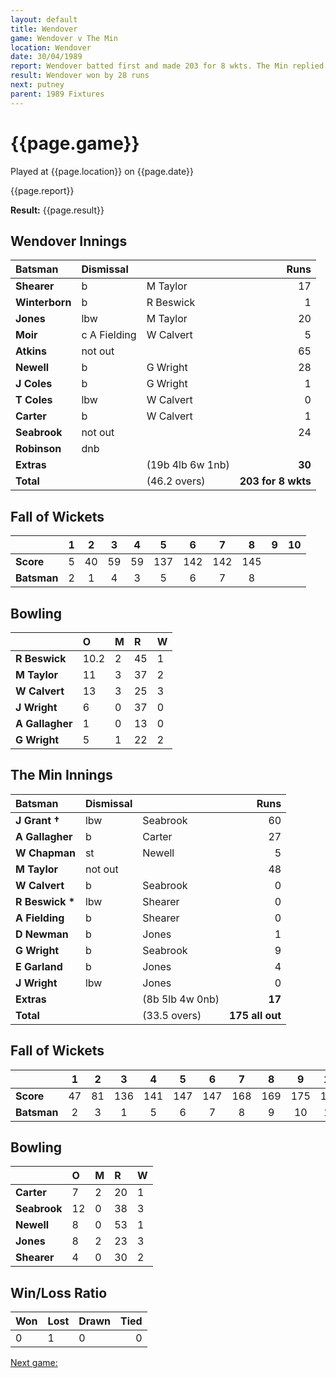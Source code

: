 ```yaml
---
layout: default
title: Wendover
game: Wendover v The Min
location: Wendover
date: 30/04/1989
report: Wendover batted first and made 203 for 8 wkts. The Min replied with 175 all out
result: Wendover won by 28 runs
next: putney
parent: 1989 Fixtures
---
```


# {{page.game}}

Played at {{page.location}} on {{page.date}}

{{page.report}}

**Result:** {{page.result}}

## Wendover Innings

| Batsman | Dismissal |  | Runs |
|:---|:---|---|---:|
| **Shearer** | b | M Taylor | 17 | 
| **Winterborn** | b | R Beswick | 1 | 
| **Jones** | lbw | M Taylor | 20 | 
| **Moir** | c A Fielding | W Calvert | 5 | 
| **Atkins** | not out |  | 65 | 
| **Newell** | b | G Wright | 28 |
| **J Coles** | b | G Wright | 1 | 
| **T Coles** | lbw | W Calvert | 0 |
| **Carter** | b | W Calvert | 1 | 
| **Seabrook** | not out |  | 24 | 
| **Robinson** | dnb |  |  |
| **Extras** | | (19b 4lb 6w 1nb) | **30** | 
| **Total** | | (46.2 overs) | ****203 for 8 wkts**** | 

## Fall of Wickets

| | 1 | 2 | 3 | 4 | 5 | 6 | 7 | 8 | 9 | 10 |
|---|:---:|:---:|:---:|:---:|:---:|:---:|:---:|:---:|:---:|:---:|
| **Score** | 5 | 40 | 59 | 59 | 137 | 142 | 142 | 145 |  |  |
| **Batsman** | 2 | 1 | 4 | 3 | 5 | 6 | 7 | 8 |  |  |

## Bowling

| | O | M | R | W |
|---|:---|:---|:---|:---|
| **R Beswick** | 10.2 | 2 | 45 | 1 | 
| **M Taylor** | 11 | 3 | 37 | 2 | 
| **W Calvert** | 13 | 3 | 25 | 3 | 
| **J Wright** | 6 | 0 | 37 | 0 | 
| **A Gallagher** | 1 | 0 | 13 | 0 |
| **G Wright** | 5 | 1 | 22 | 2 |

## The Min Innings

| Batsman | Dismissal |  | Runs |
|:---|:---|---|---:|
| **J Grant &#8224;** | lbw | Seabrook | 60 | 
| **A Gallagher** | b | Carter | 27 | 
| **W Chapman** | st | Newell | 5 | 
| **M Taylor** | not out |  | 48 | 
| **W Calvert** | b  | Seabrook | 0 | 
| **R Beswick &#42;** | lbw | Shearer | 0 | 
| **A Fielding** | b | Shearer | 0 | 
| **D Newman** | b | Jones | 1 | 
| **G Wright** | b | Seabrook | 9 | 
| **E Garland** | b | Jones | 4 | 
| **J Wright** | lbw | Jones | 0 | 
| **Extras** | | (8b 5lb 4w 0nb) | **17** | 
| **Total** | | (33.5 overs) | ****175 all out**** | 

## Fall of Wickets

| | 1 | 2 | 3 | 4 | 5 | 6 | 7 | 8 | 9 | 10 |
|---|:---:|:---:|:---:|:---:|:---:|:---:|:---:|:---:|:---:|:---:|
| **Score** | 47 | 81 | 136 | 141 | 147 | 147 | 168 | 169 | 175 | 175 | 
| **Batsman** | 2 | 3 | 1 | 5 | 6 | 7 | 8 | 9 | 10 | 11 | 

## Bowling

| | O | M | R | W |
|---|:---|:---|:---|:---|
| **Carter** | 7 | 2 | 20 | 1 | 
| **Seabrook** | 12 | 0 | 38 | 3 | 
| **Newell** | 8 | 0 | 53 | 1 | 
| **Jones** | 8 | 2 | 23 | 3 | 
| **Shearer** | 4 | 0 | 30 | 2 | 

## Win/Loss Ratio

| Won | Lost | Drawn | Tied |
|:---|:---|:---|---:|
| 0 | 1 | 0 | 0 |

[Next game:]({{page.next}})